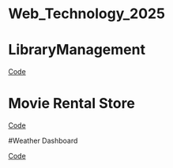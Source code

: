# Web_Technology_2025
# LibraryManagement


[Code](https://github.com/Mondeddula-Sairam/Web_Technology_2025/blob/main/Lab_1/lib.html)

# Movie Rental Store

[Code](https://github.com/Mondeddula-Sairam/Web_Technology_2025/blob/main/Lab_1/movie.html)


#Weather Dashboard 

[Code](https://github.com/Mondeddula-Sairam/Web_Technology_2025/blob/main/Lab%2002/wheather.html)

